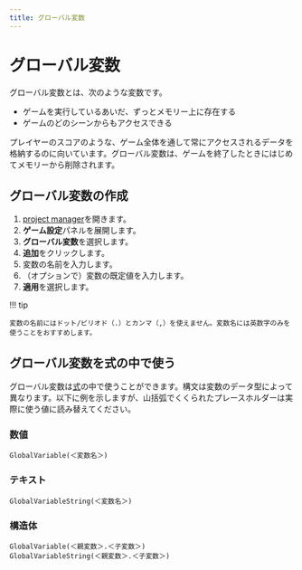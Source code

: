 ```yaml
---
title: グローバル変数
---
```

# グローバル変数

グローバル変数とは、次のような変数です。

- ゲームを実行しているあいだ、ずっとメモリー上に存在する
- ゲームのどのシーンからもアクセスできる

プレイヤーのスコアのような、ゲーム全体を通して常にアクセスされるデータを格納するのに向いています。グローバル変数は、ゲームを終了したときにはじめてメモリーから削除されます。

## グローバル変数の作成

1. [project manager](/ja/gdevelop5/interface/project-manager)を開きます。
2. **ゲーム設定**パネルを展開します。
3. **グローバル変数**を選択します。
4. **追加**をクリックします。
5. 変数の名前を入力します。
6. （オプションで）変数の既定値を入力します。
7. **適用**を選択します。

!!! tip

    変数の名前にはドット/ピリオド（.）とカンマ（,）を使えません。変数名には英数字のみを使うことをおすすめします。

## グローバル変数を式の中で使う

グローバル変数は[式](/ja/gdevelop5/all-features/expressions)の中で使うことができます。構文は変数のデータ型によって異なります。以下に例を示しますが、山括弧でくくられたプレースホルダーは実際に使う値に読み替えてください。

### 数値

```
GlobalVariable(＜変数名＞)
```

### テキスト

```
GlobalVariableString(＜変数名＞)
```

### 構造体

```
GlobalVariable(＜親変数＞.＜子変数＞)
GlobalVariableString(＜親変数＞.＜子変数＞)
```